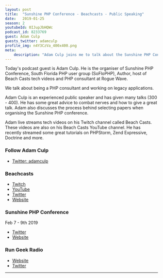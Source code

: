 ```yaml
---
layout: post
title:  "Sunshine PHP Conference - Beachcasts - Public Speaking"
date:   2019-01-25
season: 2
youtubeId: 0IJupJbHQWc
podcast_id: 8233769
guest: Adam Culp
guests_twitter: adamculp
profile_img: n4Y3CzVa_400x400.png
meta:
    description: "Adam Culp joins me to talk about the Sunshine PHP Conference in Miami"
---
```

Today's podcast guest is Adam Culp. He is the organiser of Sunshine PHP Conference, South Florida PHP user group (SoFloPHP), Author, host of Beach Casts tech videos and PHP consultant at Rogue Wave.

We talk about being a PHP consultant and working on legacy applications.

Adam Culp is an experienced public speaker and has given many talks (300 - 400). He has some great advice to combat nerves and how to give a great talk. Adam also discusses the process behind selecting papers when organising the Sunshine PHP conference.

Adam live streams tech videos on his Twitch channel called Beach Casts. These videos are also on his Beach Casts YouTube channel. He has recently streamed some great tutorials on PHPStorm, Zend Expressive, Doctrine and more.

### Follow Adam Culp
- [Twitter: adamculp](https://twitter.com/adamculp) 

### Beachcasts
- [Twitch](https://www.twitch.tv/beachcasts) 
- [YouTube](https://www.youtube.com/beachcasts)
- [Twitter](https://twitter.com/BeachCasts)
- [Website](http://beachcasts.com)

### Sunshine PHP Conference
Feb 7 - 9th 2019
- [Twitter](https://twitter.com/sunshinephp)
- [Website](http://sunshinephp.com)

### Run Geek Radio
- [Website](https://rungeekradio.com)
- [Twitter](https://twitter.com/rungeekradio)

-------------------------------
